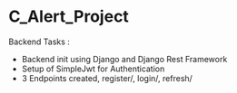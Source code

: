 # C_Alert_Project

<!-- Day 1 -->

Backend Tasks :
- Backend init using Django and Django Rest Framework
- Setup of SimpleJwt for Authentication
- 3 Endpoints created, register/, login/, refresh/